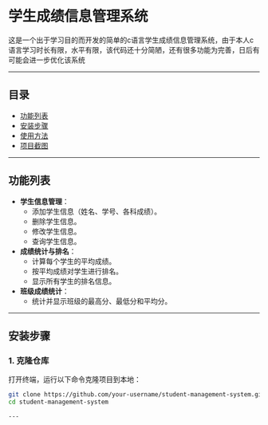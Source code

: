 # 学生成绩信息管理系统
这是一个出于学习目的而开发的简单的c语言学生成绩信息管理系统，由于本人c语言学习时长有限，水平有限，该代码还十分简陋，还有很多功能为完善，日后有可能会进一步优化该系统

---

## 目录
- [功能列表](#功能列表)
- [安装步骤](#安装步骤)
- [使用方法](#使用方法)
- [项目截图](#项目截图)


---

## 功能列表

- **学生信息管理**：
  - 添加学生信息（姓名、学号、各科成绩）。
  - 删除学生信息。
  - 修改学生信息。
  - 查询学生信息。
- **成绩统计与排名**：
  - 计算每个学生的平均成绩。
  - 按平均成绩对学生进行排名。
  - 显示所有学生的排名信息。
- **班级成绩统计**：
  - 统计并显示班级的最高分、最低分和平均分。

---

## 安装步骤

### 1. 克隆仓库
打开终端，运行以下命令克隆项目到本地：
```bash
git clone https://github.com/your-username/student-management-system.git
cd student-management-system

---

